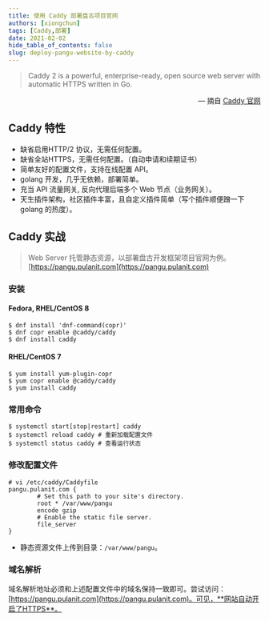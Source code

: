 ```yaml
---
title: 使用 Caddy 部署盘古项目官网
authors: [xiongchun]
tags: [Caddy,部署]
date: 2021-02-02
hide_table_of_contents: false
slug: deploy-pangu-website-by-caddy
---
```


> Caddy 2 is a powerful, enterprise-ready, open source web server with automatic HTTPS written in Go.

<p align="right"> — 摘自 <a href="https://caddyserver.com/">Caddy 官网</a></p>

<!--truncate-->

## Caddy 特性
- 缺省启用HTTP/2 协议，无需任何配置。
- 缺省全站HTTPS，无需任何配置。（自动申请和续期证书）
- 简单友好的配置文件，支持在线配置 API。
- golang 开发，几乎无依赖，部署简单。
- 充当 API 流量网关, 反向代理后端多个 Web 节点（业务网关）。
- 天生插件架构，社区插件丰富，且自定义插件简单（写个插件顺便蹭一下 golang 的热度）。

## Caddy 实战
> Web Server 托管静态资源，以部署盘古开发框架项目官网为例。[https://pangu.pulanit.com](https://pangu.pulanit.com)

### 安装
#### Fedora, RHEL/CentOS 8
```shell
$ dnf install 'dnf-command(copr)'
$ dnf copr enable @caddy/caddy
$ dnf install caddy
```
#### RHEL/CentOS 7
```shell
$ yum install yum-plugin-copr
$ yum copr enable @caddy/caddy
$ yum install caddy
```

### 常用命令
```shell
$ systemctl start[stop|restart] caddy
$ systemctl reload caddy # 重新加载配置文件
$ systemctl status caddy # 查看运行状态
```

### 修改配置文件
```shell
# vi /etc/caddy/Caddyfile
pangu.pulanit.com {
        # Set this path to your site's directory.
        root * /var/www/pangu
        encode gzip
        # Enable the static file server.
        file_server
}
```
- 静态资源文件上传到目录：`/var/www/pangu`。

### 域名解析
域名解析地址必须和上述配置文件中的域名保持一致即可。尝试访问：[https://pangu.pulanit.com](https://pangu.pulanit.com)。可见，**网站自动开启了HTTPS**。

